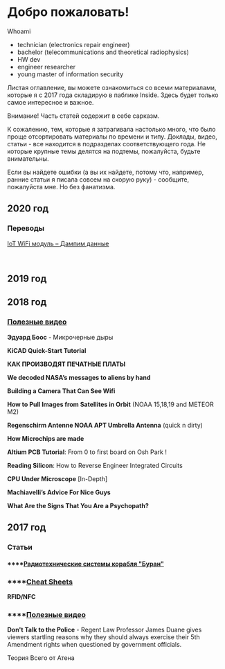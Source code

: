 # Добро пожаловать!

Whoami

* technician \(electronics repair engineer\)
* bachelor \(telecommunications and theoretical radiophysics\)
* HW dev
* engineer researcher
* young master of information security

Листая оглавление, вы можете ознакомиться со всеми материалами, которые я с 2017 года складирую в паблике Inside. Здесь будет только самое интересное и важное.

Внимание! Часть статей содержит в себе сарказм.

К сожалению, тем, которые я затрагивала настолько много, что было проще отсортировать материалы по времени и типу. Доклады, видео, статьи - все находится в подразделах соответствующего года. Не которые крупные темы делятся на подтемы, пожалуйста, будьте внимательны.

Если вы найдете ошибки \(а вы их найдете, потому что, например, ранние статьи я писала совсем на скорую руку\) - сообщите, пожалуйста мне. Но без фанатизма.

## **2020 год**

### Переводы

[IoT WiFi модуль – Дампим данные](https://notes.n3m3515.space/2020/perevody/iot-wifi-module-data-dump)

[  
](http://dc7495.org/mqtt-iot-nervous-system/)

## **2019 год**

## **2018 год**





### [Полезные видео](https://notes.n3m3515.space/2018/poleznye-video)

**Эдуард Боос** - Микрочерные дыры

**KiCAD Quick-Start Tutorial** 

**КАК ПРОИЗВОДЯТ ПЕЧАТНЫЕ ПЛАТЫ** 

**We decoded NASA’s messages to aliens by hand** 

**Building a Camera That Can See Wifi** 

**How to Pull Images from Satellites in Orbit** \(NOAA 15,18,19 and METEOR M2\) 

**Regenschirm Antenne NOAA APT Umbrella Antenna** \(quick n dirty\) 

**How Microchips are made** 

**Altium PCB Tutorial**: From 0 to first board on Osh Park ! 

**Reading Silicon**: How to Reverse Engineer Integrated Circuits 

**CPU Under Microscope** \[In-Depth\] 

**Machiavelli’s Advice For Nice Guys** 

**What Are the Signs That You Are a Psychopath?**

## **2017 год**

### Статьи 

#### \*\*\*\*[**Радиотехнические системы корабля "Буран"**](https://notes.n3m3515.space/2017/stati/radiotekhnicheskie-sistemy-korablya-buran)

### \*\*\*\*[Cheat Sheets](https://notes.n3m3515.space/2017/cheat-sheets)

**RFID/NFC**

### \*\*\*\*[Полезные видео](https://notes.n3m3515.space/2017/poleznye-video-2017)

**Don't Talk to the Police** - Regent Law Professor James Duane gives viewers startling reasons why they should always exercise their 5th Amendment rights when questioned by government officials.

Теория Всего от Атена



